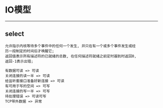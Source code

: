# **IO模型**
***



## **select**
    允许指示内核等待多个事件中的任何一个发生, 并只在有一个或多个事件发生或经
    历一段制定的时间后才唤醒它;
    返回值表示所有描述符的已就绪的总数, 在任何描述符就绪之前定时器到时返回0,
    返回-1表示出错;

    有数据可读 => 可读
    关闭连接的读一半 => 可读
    给监听套接口准备好新连接 => 可读
    有可用于写的空间 => 可写
    关闭连接的写一半 => 可写
    待处理错误 => 可读可写
    TCP带外数据 => 异常
